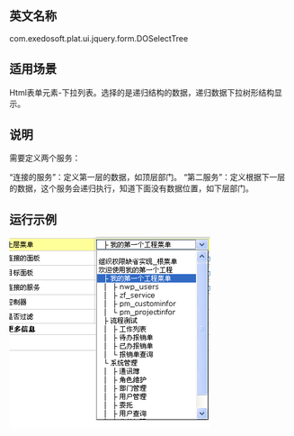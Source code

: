 ## 英文名称 ##

com.exedosoft.plat.ui.jquery.form.DOSelectTree

## 适用场景 ##

Html表单元素-下拉列表。选择的是递归结构的数据，递归数据下拉树形结构显示。


## 说明 ##

需要定义两个服务：

“连接的服务”：定义第一层的数据，如顶层部门。
“第二服务”：定义根据下一层的数据，这个服务会递归执行，知道下面没有数据位置，如下层部门。


## 运行示例 ##


<img src='imgs/c_selecttree.png' />
